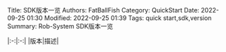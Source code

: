 Title: SDK版本一览
Authors: FatBallFish
Category: QuickStart
Date: 2022-09-25 01:30
Modified: 2022-09-25 01:39
Tags: quick start,sdk,version
Summary: Rob-System SDK版本一览

|:-:|:-:|
|版本|描述|

